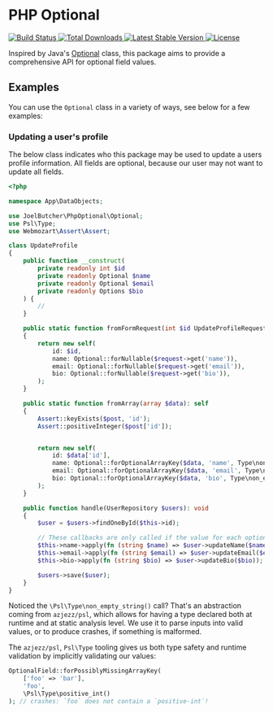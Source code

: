 # PHP Optional

<a href="https://github.com/joelbutcher/php-optional/actions">
    <img src="https://github.com/joelbutcher/php-optional/workflows/tests/badge.svg" alt="Build Status">
</a>
<a href="https://packagist.org/packages/joelbutcher/php-optional">
    <img src="https://img.shields.io/packagist/dt/joelbutcher/php-optional" alt="Total Downloads">
</a>
<a href="https://packagist.org/packages/joelbutcher/php-optional">
    <img src="https://img.shields.io/packagist/v/joelbutcher/php-optional" alt="Latest Stable Version">
</a>
<a href="https://packagist.org/packages/joelbutcher/php-optional">
    <img src="https://img.shields.io/packagist/l/joelbutcher/php-optional" alt="License">
</a>

Inspired by Java's [Optional](https://github.com/AdoptOpenJDK/openjdk-jdk11/blob/master/src/java.base/share/classes/java/util/function/Predicate.java) class, this package aims to provide a comprehensive API
for optional field values.

## Examples

You can use the `Optional` class in a variety of ways, see below for a few examples:

### Updating a user's profile

The below class indicates who this package may be used to update a users profile information. All fields are optional, because
our user may not want to update all fields.

```php
<?php

namespace App\DataObjects;

use JoelButcher\PhpOptional\Optional;
use Psl\Type;
use Webmozart\Assert\Assert;

class UpdateProfile
{
    public function __construct(
        private readonly int $id
        private readonly Optional $name
        private readonly Optional $email
        private readonly Options $bio
    ) {
        //
    }

    public static function fromFormRequest(int $id UpdateProfileRequest $request): self
    {
        return new self(
            id: $id,
            name: Optional::forNullable($request->get('name')),
            email: Optional::forNullable($request->get('email')),
            bio: Optional::forNullable($request->get('bio')),
        );
    }

    public static function fromArray(array $data): self
    {
        Assert::keyExists($post, 'id');
        Assert::positiveInteger($post['id']);


        return new self(
            id: $data['id'],
            name: Optional::forOptionalArrayKey($data, 'name', Type\non_empty_string()),
            email: Optional::forOptionalArrayKey($data, 'email', Type\non_empty_string()),
            bio: Optional::forOptionalArrayKey($data, 'bio', Type\non_empty_string()),
        );
    }

    public function handle(UserRepository $users): void
    {
        $user = $users->findOneById($this->id);

        // These callbacks are only called if the value for each optional field is present.
        $this->name->apply(fn (string $name) => $user->updateName($name));
        $this->email->apply(fn (string $email) => $user->updateEmail($email));
        $this->bio->apply(fn (string $bio) => $user->updateBio($bio));

        $users->save($user);
    }
}
```

Noticed the `\Psl\Type\non_empty_string()` call? That's an abstraction coming from `azjezz/psl`, which allows for having a type declared both at runtime and at static analysis level. We use it to parse inputs into valid values, or to produce crashes, if something is malformed.

The `azjezz/psl`, `Psl\Type` tooling gives us both type safety and runtime validation by implicitly validating our values:

```php
OptionalField::forPossiblyMissingArrayKey(
    ['foo' => 'bar'],
    'foo',
    \Psl\Type\positive_int()
); // crashes: `foo` does not contain a `positive-int`!
```
